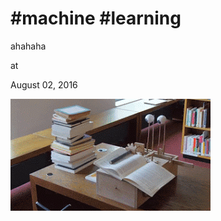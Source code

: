 # #machine #learning



ahahaha








at

August 02, 2016















![](ezgif-3328118733.gif)
